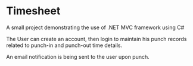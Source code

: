 # Timesheet

A small project demonstrating the use of .NET MVC framework using C#

The User can create an account, then login to maintain his punch records related to punch-in and punch-out time details.

An email notification is being sent to the user upon punch.
